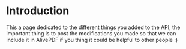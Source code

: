 # Introduction #

This a page dedicated to the different things you added to the API, the important thing is to post the modifications you made so that we can include it in AlivePDF if you thing it could be helpful to other people :)


